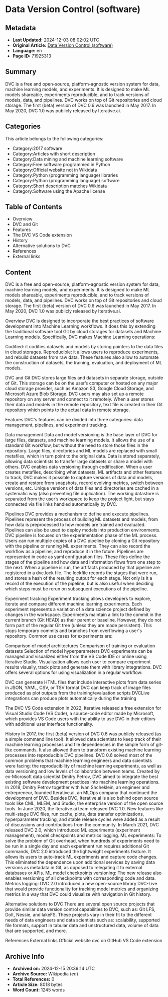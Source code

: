 # Data Version Control (software)

## Metadata
- **Last Updated:** 2024-12-03 08:02:02 UTC
- **Original Article:** [Data Version Control (software)](https://en.wikipedia.org/wiki/Data_Version_Control_(software))
- **Language:** en
- **Page ID:** 71925313

## Summary
DVC is a free and open-source, platform-agnostic version system for data, machine learning models, and experiments. It is designed to make ML models shareable, experiments reproducible, and to track versions of models, data, and pipelines. DVC works on top of Git repositories and cloud storage.
The first (beta) version of DVC 0.6 was launched in May 2017. In May 2020, DVC 1.0 was publicly released by Iterative.ai.

## Categories
This article belongs to the following categories:

- Category:2017 software
- Category:Articles with short description
- Category:Data mining and machine learning software
- Category:Free software programmed in Python
- Category:Official website not in Wikidata
- Category:Python (programming language) libraries
- Category:Python (programming language) software
- Category:Short description matches Wikidata
- Category:Software using the Apache license

## Table of Contents

- Overview
- DVC and Git
- Features
- The DVC VS Code extension
- History
- Alternative solutions to DVC
- References
- External links

## Content

DVC is a free and open-source, platform-agnostic version system for data, machine learning models, and experiments. It is designed to make ML models shareable, experiments reproducible, and to track versions of models, data, and pipelines. DVC works on top of Git repositories and cloud storage.
The first (beta) version of DVC 0.6 was launched in May 2017. In May 2020, DVC 1.0 was publicly released by Iterative.ai.

Overview
DVC is designed to incorporate the best practices of software development into Machine Learning workflows. It does this by extending the traditional software tool Git by cloud storages for datasets and Machine Learning models.
Specifically, DVC makes Machine Learning operations:   

Codified: it codifies datasets and models by storing pointers to the data files in cloud storages.
Reproducible: it allows users to reproduce experiments, and rebuild datasets from raw data. These features also allow to automate the construction of datasets, the training, evaluation, and deployment of ML models.

DVC and Git
DVC stores large files and datasets in separate storage, outside of Git. This storage can be on the user’s computer or hosted on any major cloud storage provider, such as Amazon S3, Google Cloud Storage, and Microsoft Azure Blob Storage. DVC users may also set up a remote repository on any server and connect to it remotely.
When a user stores their data and models in the remote repository, text file is created in their Git repository which points to the actual data in remote storage.

Features
DVC's features can be divided into three categories: data management, pipelines, and experiment tracking.

Data management
Data and model versioning is the base layer of DVC for large files, datasets, and machine learning models. It allows the use of a standard Git workflow, but without the need to store those files in the repository. Large files, directories and ML models are replaced with small metafiles, which in turn point to the original data. Data is stored separately, allowing data scientists to transfer large datasets or share a model with others.
DVC enables data versioning through codification. When a user creates metafiles, describing what datasets, ML artifacts and other features to track, DVC makes it possible to capture versions of data and models, create and restore from snapshots, record evolving metrics, switch between versions, etc.
Unique versions of data files and directories are cached in a systematic way (also preventing file duplication). The working datastore is separated from the user’s workspace to keep the project light, but stays connected via file links handled automatically by DVC.

Pipelines
DVC provides a mechanism to define and execute pipelines. Pipelines represent the process of building ML datasets and models, from how data is preprocessed to how models are trained and evaluated. Pipelines can also be used to deploy models into production environments.
DVC pipeline is focused on the experimentation phase of the ML process. Users can run multiple copies of a DVC pipeline by cloning a Git repository with the pipeline or running ML experiments. They can also record the workflow as a pipeline, and reproduce it in the future.
Pipelines are represented in code as yaml  configuration files. These files define the stages of the pipeline and how data and information flows from one step to the next.
When a pipeline is run, the artifacts produced by that pipeline are registered in a dvc.lock file. The lockfile records the stages that were run, and stores a hash of the resulting output for each stage. Not only is it a record of the execution of the pipeline, but is also useful when deciding which steps must be rerun on subsequent executions of the pipeline.

Experiment tracking
Experiment tracking allows developers to explore, iterate and compare different machine learning experiments.
Each experiment represents a variation of a data science project defined by changes in the workspace. Experiments maintain a link to the commit in the current branch (Git HEAD) as their parent or baseline. However, they do not form part of the regular Git tree (unless they are made persistent). This stops temporary commits and branches from overflowing a user's repository.
Common use cases for experiments are:

Comparison of model architectures
Comparison of training or evaluation datasets
Selection of model hyperparameters
DVC experiments can be managed and visualized either from the VS Code IDE or online using Iterative Studio. Visualization allows each user to compare experiment results visually, track plots and generate them with library integrations.
DVC offers several options for using visualization in a regular workflow:

DVC can generate HTML files that include interactive plots from data series in JSON, YAML, CSV, or TSV format
DVC can keep track of image files produced as plot outputs from the training/evaluation scripts
DVCLive integrations can produce plots automatically during the training

The DVC VS Code extension
In 2022, Iterative released a free extension for Visual Studio Code (VS Code), a source-code editor made by Microsoft, which provides VS Code users with the ability to use DVC in their editors with additional user interface functionality.

History
In 2017, the first (beta) version of DVC 0.6 was publicly released (as a simple command line tool). It allowed data scientists to keep track of their machine learning processes and file dependencies in the simple form of git-like commands. It also allowed them to transform existing machine learning processes into reproducible DVC pipelines. DVC 0.6 solved most of the common problems that machine learning engineers and data scientists were facing: the reproducibility of machine learning experiments, as well as data versioning and low levels of collaboration between teams.
Created by ex-Microsoft data scientist Dmitry Petrov, DVC aimed to integrate the best existing software development practices into machine learning operations. 
In 2018, Dmitry Petrov together with Ivan Shcheklein, an engineer and entrepreneur, founded Iterative.ai, an MLOps company that continued the development of DVC. Besides DVC, Iterative.ai is also behind open source tools like CML, MLEM, and Studio, the enterprise version of the open source tools.
In June 2020, the Iterative.ai team released DVC 1.0. New features like multi-stage DVC files, run cache, plots, data transfer optimizations, hyperparameter tracking, and stable release cycles were added as a result of discussions and contributions from the community.
In March 2021, DVC released DVC 2.0, which introduced ML experiments (experiment management), model checkpoints and metrics logging.
ML experiments: To solve the problem of Git overhead, when hundreds of experiments need to be run in a single day and each experiment run requires additional Git commands, DVC 2.0 introduced the lightweight experiments feature. It allows its users to auto-track ML experiments and capture code changes.
This eliminated the dependence upon additional services by saving data versions as metadata in Git, as opposed to relegating it to external databases or APIs.
ML model checkpoints versioning: The new release also enables versioning of all checkpoints with corresponding code and data.
Metrics logging: DVC 2.0 introduced a new open-source library DVC-Live that would provide functionality for tracking model metrics and organizing metrics in a way that DVC could visualize with navigation in Git history.

Alternative solutions to DVC
There are several open source projects that provide similar data version control capabilities to DVC, such as: Git LFS, Dolt, Nessie, and lakeFS. These projects vary in their fit to the different needs of data engineers and data scientists such as: scalability, supported file formats, support in tabular data and unstructured data, volume of data that are supported, and more.

References
External links
Official website
dvc on GitHub
VS Code extension

## Archive Info
- **Archived on:** 2024-12-15 20:39:14 UTC
- **Archive Source:** Wikipedia (_en_)
- **Total References:** 0
- **Article Size:** 8018 bytes
- **Word Count:** 1245 words
